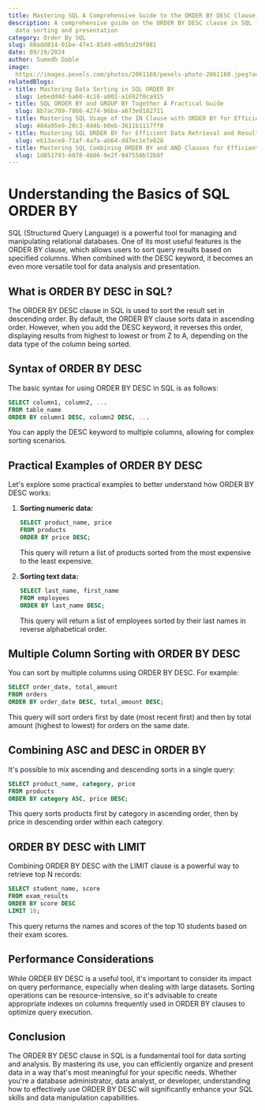 ```yaml
---
title: Mastering SQL A Comprehensive Guide to the ORDER BY DESC Clause
description: A comprehensive guide on the ORDER BY DESC clause in SQL for effective
  data sorting and presentation
category: Order By SQL
slug: 88add814-01be-47e1-8549-e8b5cd29f081
date: 09/19/2024
author: Sumedh Dable
image: 
  https://images.pexels.com/photos/2061168/pexels-photo-2061168.jpeg?auto=compress&cs=tinysrgb&w=600
relatedBlogs:
- title: Mastering Data Sorting in SQL ORDER BY
  slug: 1ebedd4d-6a60-4c16-a001-a1692f0ca915
- title: SQL ORDER BY and GROUP BY Together A Practical Guide
  slug: 8b7ac709-7866-4274-96ba-a673e0182711
- title: Mastering SQL Usage of the IN Clause with ORDER BY for Efficient Querying
  slug: 484a95e9-20c3-4d4b-b0eb-3611b1117ff0
- title: Mastering SQL ORDER BY for Efficient Data Retrieval and Result Sorting
  slug: eb13ace8-71af-4a7a-ab64-dd7ec1e7e828
- title: Mastering SQL Combining ORDER BY and AND Clauses for Efficient Data Retrieval
  slug: 1d851793-6078-4606-9e2f-947550b72b8f
---
```


# Understanding the Basics of SQL ORDER BY

SQL (Structured Query Language) is a powerful tool for managing and manipulating relational databases. One of its most useful features is the ORDER BY clause, which allows users to sort query results based on specified columns. When combined with the DESC keyword, it becomes an even more versatile tool for data analysis and presentation.

## What is ORDER BY DESC in SQL?

The ORDER BY DESC clause in SQL is used to sort the result set in descending order. By default, the ORDER BY clause sorts data in ascending order. However, when you add the DESC keyword, it reverses this order, displaying results from highest to lowest or from Z to A, depending on the data type of the column being sorted.

## Syntax of ORDER BY DESC

The basic syntax for using ORDER BY DESC in SQL is as follows:

```sql
SELECT column1, column2, ...
FROM table_name
ORDER BY column1 DESC, column2 DESC, ...
```

You can apply the DESC keyword to multiple columns, allowing for complex sorting scenarios.

## Practical Examples of ORDER BY DESC

Let's explore some practical examples to better understand how ORDER BY DESC works:

1. **Sorting numeric data:**
   ```sql
   SELECT product_name, price
   FROM products
   ORDER BY price DESC;
   ```
   This query will return a list of products sorted from the most expensive to the least expensive.

2. **Sorting text data:**
   ```sql
   SELECT last_name, first_name
   FROM employees
   ORDER BY last_name DESC;
   ```
   This query will return a list of employees sorted by their last names in reverse alphabetical order.

## Multiple Column Sorting with ORDER BY DESC

You can sort by multiple columns using ORDER BY DESC. For example:

```sql
SELECT order_date, total_amount
FROM orders
ORDER BY order_date DESC, total_amount DESC;
```
This query will sort orders first by date (most recent first) and then by total amount (highest to lowest) for orders on the same date.

## Combining ASC and DESC in ORDER BY

It's possible to mix ascending and descending sorts in a single query:

```sql
SELECT product_name, category, price
FROM products
ORDER BY category ASC, price DESC;
```
This query sorts products first by category in ascending order, then by price in descending order within each category.

## ORDER BY DESC with LIMIT

Combining ORDER BY DESC with the LIMIT clause is a powerful way to retrieve top N records:

```sql
SELECT student_name, score
FROM exam_results
ORDER BY score DESC
LIMIT 10;
```
This query returns the names and scores of the top 10 students based on their exam scores.

## Performance Considerations

While ORDER BY DESC is a useful tool, it's important to consider its impact on query performance, especially when dealing with large datasets. Sorting operations can be resource-intensive, so it's advisable to create appropriate indexes on columns frequently used in ORDER BY clauses to optimize query execution.

## Conclusion

The ORDER BY DESC clause in SQL is a fundamental tool for data sorting and analysis. By mastering its use, you can efficiently organize and present data in a way that's most meaningful for your specific needs. Whether you're a database administrator, data analyst, or developer, understanding how to effectively use ORDER BY DESC will significantly enhance your SQL skills and data manipulation capabilities.
